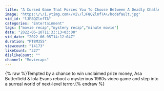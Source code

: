 ```yaml
---
title: "A Cursed Game That Forces You To Choose Between A Deadly Challenge or Death !!!"
image: "https:\/\/i.ytimg.com\/vi\/lJF8QZlnfTA\/hqdefault.jpg"
vid_id: "lJF8QZlnfTA"
categories: "Entertainment"
tags: ["movie recap","mystery recap","minute movie"]
date: "2022-06-10T11:33:13+03:00"
vid_date: "2022-06-05T14:12:04Z"
duration: "PT8M35S"
viewcount: "14173"
likeCount: "327"
dislikeCount: ""
channel: "Moviecaps"
---
```

{% raw %}Tempted by a chance to win unclaimed prize money, Asa Butterfield &amp; Iola Evans reboot a mysterious 1980s video game and step into a surreal world of next-level terror.{% endraw %}
